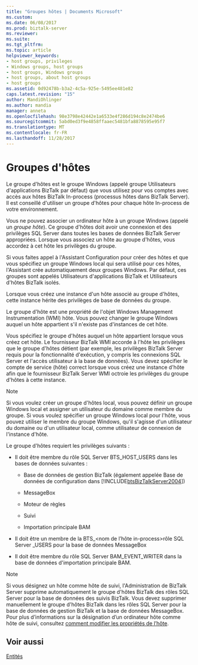 ```yaml
---
title: "Groupes hôtes | Documents Microsoft"
ms.custom: 
ms.date: 06/08/2017
ms.prod: biztalk-server
ms.reviewer: 
ms.suite: 
ms.tgt_pltfrm: 
ms.topic: article
helpviewer_keywords:
- host groups, privileges
- Windows groups, host groups
- host groups, Windows groups
- host groups, about host groups
- host groups
ms.assetid: 0d92478b-b3a2-4c5a-925e-5495ee481e82
caps.latest.revision: "15"
author: MandiOhlinger
ms.author: mandia
manager: anneta
ms.openlocfilehash: 98e3798e42442e1a6533e4f286d194c8e2474be6
ms.sourcegitcommit: 5abd0ed3f9e4858ffaaec5481bfa8878595e95f7
ms.translationtype: MT
ms.contentlocale: fr-FR
ms.lasthandoff: 11/28/2017
---
```

# <a name="host-groups"></a>Groupes d'hôtes
Le groupe d'hôtes est le groupe Windows (appelé groupe Utilisateurs d'applications BizTalk par défaut) que vous utilisez pour vos comptes avec accès aux hôtes BizTalk In-process (processus hôtes dans BizTalk Server). Il est conseillé d'utiliser un groupe d'hôtes pour chaque hôte In-process de votre environnement.  
  
 Vous ne pouvez associer un ordinateur hôte à un groupe Windows (appelé un *groupe hôte*). Ce groupe d'hôtes doit avoir une connexion et des privilèges SQL Server dans toutes les bases de données BizTalk Server appropriées. Lorsque vous associez un hôte au groupe d'hôtes, vous accordez à cet hôte les privilèges du groupe.  
  
 Si vous faites appel à l'Assistant Configuration pour créer des hôtes et que vous spécifiez un groupe Windows local qui sera utilisé pour ces hôtes, l'Assistant crée automatiquement deux groupes Windows. Par défaut, ces groupes sont appelés Utilisateurs d'applications BizTalk et Utilisateurs d'hôtes BizTalk isolés.  
  
 Lorsque vous créez une instance d'un hôte associé au groupe d'hôtes, cette instance hérite des privilèges de base de données du groupe.  
  
 Le groupe d'hôte est une propriété de l'objet Windows Management Instrumentation (WMI) hôte. Vous pouvez changer le groupe Windows auquel un hôte appartient s'il n'existe pas d'instances de cet hôte.  
  
 Vous spécifiez le groupe d'hôtes auquel un hôte appartient lorsque vous créez cet hôte. Le fournisseur BizTalk WMI accorde à l'hôte les privilèges que le groupe d'hôtes détient (par exemple, les privilèges BizTalk Server requis pour la fonctionnalité d'exécution, y compris les connexions SQL Server et l'accès utilisateur à la base de données). Vous devez spécifier le compte de service (hôte) correct lorsque vous créez une instance d'hôte afin que le fournisseur BizTalk Server WMI octroie les privilèges du groupe d'hôtes à cette instance.  
  
> [!NOTE]
>  Si vous voulez créer un groupe d'hôtes local, vous pouvez définir un groupe Windows local et assigner un utilisateur du domaine comme membre du groupe. Si vous voulez spécifier un groupe Windows local pour l'hôte, vous pouvez utiliser le membre du groupe Windows, qu'il s'agisse d'un utilisateur du domaine ou d'un utilisateur local, comme utilisateur de connexion de l'instance d'hôte.  
  
 Le groupe d'hôtes requiert les privilèges suivants :  
  
-   Il doit être membre du rôle SQL Server BTS_HOST_USERS dans les bases de données suivantes :  
  
    -   Base de données de gestion BizTalk (également appelée Base de données de configuration dans [!INCLUDE[btsBizTalkServer2004](../includes/btsbiztalkserver2004-md.md)])  
  
    -   MessageBox  
  
    -   Moteur de règles  
  
    -   Suivi  
  
    -   Importation principale BAM  
  
-   Il doit être un membre de la BTS_\<nom de l’hôte in-process\>rôle SQL Server _USERS pour la base de données MessageBox  
  
-   Il doit être membre du rôle SQL Server BAM_EVENT_WRITER dans la base de données d'importation principale BAM.  
  
> [!NOTE]
>  Si vous désignez un hôte comme hôte de suivi, l'Administration de BizTalk Server supprime automatiquement le groupe d'hôtes BizTalk des rôles SQL Server pour la base de données des suivis BizTalk. Vous devez supprimer manuellement le groupe d'hôtes BizTalk dans les rôles SQL Server pour la base de données de gestion BizTalk et la base de données MessageBox. Pour plus d’informations sur la désignation d’un ordinateur hôte comme hôte de suivi, consultez [comment modifier les propriétés de l’hôte](../core/how-to-modify-host-properties.md).  
  
## <a name="see-also"></a>Voir aussi  
 [Entités](../core/entities.md)